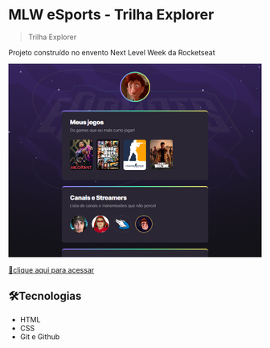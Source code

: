# MLW eSports - Trilha Explorer

> Trilha Explorer

Projeto construído no envento Next Level Week da Rocketseat

![preview](./.github/preview.png) 

[🔗clique aqui para acessar](https://leohaf.github.io/nlw-esports-explorer)


##  🛠Tecnologias

- HTML
- CSS
- Git e Github